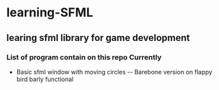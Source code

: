 # learning-SFML
## learing sfml library for game development 
### List of program contain on this repo Currently 
- Basic sfml window with moving circles
-- Barebone version on flappy bird barly functional